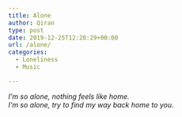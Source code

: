```yaml
---
title: Alone
author: Qiran
type: post
date: 2019-12-25T12:28:29+00:00
url: /alone/
categories:
  - Loneliness
  - Music

---
```

<figure class="wp-block-embed is-type-video is-provider-youtube wp-block-embed-youtube wp-embed-aspect-16-9 wp-has-aspect-ratio">

<div class="wp-block-embed__wrapper">
</div></figure>

_I&#8217;m so alone, nothing feels like home.  
I&#8217;m so alone, try to find my way back home to you_.<figure class="wp-block-embed is-type-video is-provider-youtube wp-block-embed-youtube wp-embed-aspect-16-9 wp-has-aspect-ratio">

<div class="wp-block-embed__wrapper">
</div></figure>